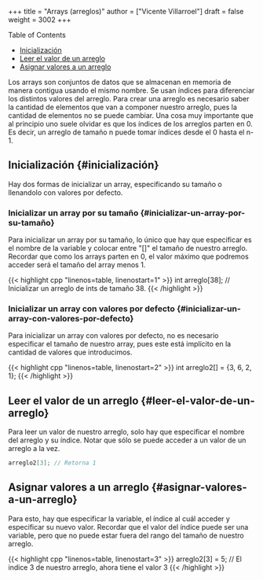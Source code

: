 +++
title = "Arrays (arreglos)"
author = ["Vicente Villarroel"]
draft = false
weight = 3002
+++

<div class="ox-hugo-toc toc">
<div></div>

<div class="heading">Table of Contents</div>

- [Inicialización](#inicialización)
- [Leer el valor de un arreglo](#leer-el-valor-de-un-arreglo)
- [Asignar valores a un arreglo](#asignar-valores-a-un-arreglo)

</div>
<!--endtoc-->

Los arrays son conjuntos de datos que se almacenan en memoria de manera contigua usando el mismo nombre. Se usan índices para diferenciar los distintos valores del arreglo.
Para crear una arreglo es necesario saber la cantidad de elementos que van a componer nuestro arreglo, pues la cantidad de elementos no se puede cambiar.
Una cosa muy importante que al principio uno suele olvidar es que los índices de los arreglos parten en 0. Es decir, un arreglo de tamaño n puede tomar índices desde el 0 hasta el n-1.


## Inicialización {#inicialización}

Hay dos formas de inicializar un array, especificando su tamaño o llenandolo con valores por defecto.


### Inicializar un array por su tamaño {#inicializar-un-array-por-su-tamaño}

Para inicializar un array por su tamaño, lo único que hay que especificar es el nombre de la variable y colocar entre "[]" el tamaño de nuestro arreglo. Recordar que como los arrays parten en 0, el valor máximo que podremos acceder será el tamaño del array menos 1.

{{< highlight cpp "linenos=table, linenostart=1" >}}
int arreglo[38]; // Inicializar un arreglo de ints de tamaño 38.
{{< /highlight >}}


### Inicializar un array con valores por defecto {#inicializar-un-array-con-valores-por-defecto}

Para inicializar un array con valores por defecto, no es necesario especificar el tamaño de nuestro array, pues este está implícito en la cantidad de valores que introducimos.

{{< highlight cpp "linenos=table, linenostart=2" >}}
int arreglo2[] = {3, 6, 2, 1};
{{< /highlight >}}


## Leer el valor de un arreglo {#leer-el-valor-de-un-arreglo}

Para leer un valor de nuestro arreglo, solo hay que especificar el nombre del arreglo y su índice. Notar que sólo se puede acceder a un valor de un arreglo a la vez.

```cpp
arreglo2[3]; // Retorna 1
```


## Asignar valores a un arreglo {#asignar-valores-a-un-arreglo}

Para esto, hay que especificar la variable, el índice al cuál acceder y especificar su nuevo valor. Recordar que el valor del índice puede ser una variable, pero que no puede estar fuera del rango del tamaño de nuestro arreglo.

{{< highlight cpp "linenos=table, linenostart=3" >}}
arreglo2[3] = 5; // El indice 3 de nuestro arreglo, ahora tiene el valor 3
{{< /highlight >}}
